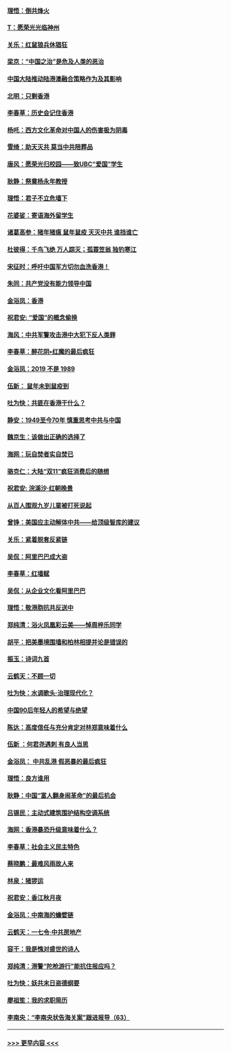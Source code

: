 #### [理悟：倒共烽火](../pages/nsc993/n11668844.md?t=11202311) 
#### [T：愿荣光光临神州](../pages/nsc993/n11668421.md?t=11202311) 
#### [关乐：红鼠狼兵休猖狂](../pages/nsc993/n11668378.md?t=11202311) 
#### [梁京：“中国之治”是危及人类的恶治](../pages/nsc993/n11668328.md?t=11202311) 
#### [中国大陆推动陆港澳融合策略作为及其影响](../pages/nsc993/n11668157.md?t=11202311) 
#### [北明：只剩香港](../pages/nsc993/n11668002.md?t=11202311) 
#### [李春草：历史会记住香港](../pages/nsc993/n11667927.md?t=11202311) 
#### [杨吒：西方文化革命对中国人的伤害极为阴毒](../pages/nsc993/n11664521.md?t=11202311) 
#### [雪绮：助天灭共 莫当中共陪葬品](../pages/nsc993/n11662650.md?t=11202311) 
#### [唐风：愿荣光归校园——致UBC“爱国”学生](../pages/nsc993/n11662194.md?t=11202311) 
#### [耿静：祭奠杨永年教授](../pages/nsc993/n11662514.md?t=11202311) 
#### [理悟：君子不立危墙下](../pages/nsc993/n11662172.md?t=11202311) 
#### [花婆娑：寄语海外留学生](../pages/nsc993/n11662121.md?t=11202311) 
#### [诸葛高参：猪年猪瘟 鼠年鼠疫 天灭中共 谁挡谁亡](../pages/nsc993/n11661980.md?t=11202311) 
#### [杜彼得：千鸟飞绝 万人踪灭；孤蓑笠翁 独钓寒江](../pages/nsc993/n11661170.md?t=11202311) 
#### [宋征时：呼吁中国军方切勿血洗香港！](../pages/nsc993/n11415318.md?t=11202311) 
#### [朱同：共产党没有能力领导中国](../pages/nsc993/n11660421.md?t=11202311) 
#### [金浴凤：香港](../pages/nsc993/n11660419.md?t=11202311) 
#### [祝君安: “爱国”的概念偷换](../pages/nsc993/n11659706.md?t=11202311) 
#### [海风：中共军警攻击港中大犯下反人类罪](../pages/nsc993/n11659632.md?t=11202311) 
#### [李春草：醉花阴•红魔的最后疯狂](../pages/nsc993/n11659287.md?t=11202311) 
#### [金浴凤：2019 不是 1989](../pages/nsc993/n11657663.md?t=11202311) 
#### [伍新： 鼠年未到鼠疫到](../pages/nsc993/n11655098.md?t=11202311) 
#### [吐为快：共匪在香港干什么？](../pages/nsc993/n11654891.md?t=11202311) 
#### [静安：1949至今70年 慎重思考中共与中国](../pages/nsc993/n11651244.md?t=11202311) 
#### [魏京生：该做出正确的选择了](../pages/nsc993/n11653084.md?t=11202311) 
#### [海网：玩自焚者实自焚已](../pages/nsc993/n11652423.md?t=11202311) 
#### [骆克仁：大陆“双11”疯狂消费后的随想](../pages/nsc993/n11652305.md?t=11202311) 
#### [祝君安: 浣溪沙·红朝晚景](../pages/nsc993/n11652258.md?t=11202311) 
#### [从百人围观九岁儿童被打死说起](../pages/nsc993/n11651030.md?t=11202311) 
#### [曾铮：美国应主动解体中共——给顶级智库的建议](../pages/nsc993/n11649888.md?t=11202311) 
#### [关乐：紧着脱套反紧链](../pages/nsc993/n11649069.md?t=11202311) 
#### [吴侃：阿里巴巴成大盗](../pages/nsc993/n11645523.md?t=11202311) 
#### [李春草：红墙赋](../pages/nsc993/n11646389.md?t=11202311) 
#### [吴侃：从企业文化看阿里巴巴](../pages/nsc993/n11645476.md?t=11202311) 
#### [理悟：敬港胞抗共反送中](../pages/nsc993/n11645466.md?t=11202311) 
#### [郑纯清：浴火凤凰彩云美——悼周梓乐同学](../pages/nsc993/n11645155.md?t=11202311) 
#### [胡平：把美墨境围墙和柏林相提并论是错误的](../pages/nsc993/n11645134.md?t=11202311) 
#### [振玉：诗词九首](../pages/nsc993/n11644081.md?t=11202311) 
#### [云鹤天：不顾一切](../pages/nsc993/n11643508.md?t=11202311) 
#### [吐为快：水调歌头·治理现代化？](../pages/nsc993/n11643485.md?t=11202311) 
#### [中国90后年轻人的希望与绝望](../pages/nsc993/n11642317.md?t=11202311) 
#### [陈达：高度信任与充分肯定对林郑意味着什么](../pages/nsc993/n11641441.md?t=11202311) 
#### [伍新 ：何君尧遇刺 有良人当思](../pages/nsc993/n11641503.md?t=11202311) 
#### [金浴凤： 中共乱港  假恶暴的最后疯狂](../pages/nsc993/n11641495.md?t=11202311) 
#### [理悟：良方谁用](../pages/nsc993/n11641463.md?t=11202311) 
#### [耿静：中国“富人翻身闹革命”的最后机会](../pages/nsc993/n11640655.md?t=11202311) 
#### [吕锡民：主动式建筑围护结构空调系统](../pages/nsc993/n11640168.md?t=11202311) 
#### [海网：香港暴恐升级意味着什么？](../pages/nsc993/n11635904.md?t=11202311) 
#### [李春草：社会主义民主特色](../pages/nsc993/n11634657.md?t=11202311) 
#### [蔡晓鹏：最难风雨故人来](../pages/nsc993/n11633145.md?t=11202311) 
#### [林泉：猪猡运](../pages/nsc993/n11631469.md?t=11202311) 
#### [祝君安：香江秋月夜](../pages/nsc993/n11631440.md?t=11202311) 
#### [金浴凤：中南海的蟾嬖链](../pages/nsc993/n11631290.md?t=11202311) 
#### [云鹤天：一七令·中共房地产](../pages/nsc993/n11630084.md?t=11202311) 
#### [容干：我是愧对盛世的诗人](../pages/nsc993/n11630059.md?t=11202311) 
#### [郑纯清：港警“陀枪游行”能抗住报应吗？](../pages/nsc993/n11629999.md?t=11202311) 
#### [吐为快：妖共末日盗德纲要](../pages/nsc993/n11628610.md?t=11202311) 
#### [廖祖笙：我的求职简历](../pages/nsc993/n11628492.md?t=11202311) 
#### [李南央：“李南央状告海关案”跟进报导（63）](../pages/nsc993/n11627039.md?t=11202311) 

----
#### [ >>> 更早内容 <<< ](../indexes/nsc993-earlier.md)
